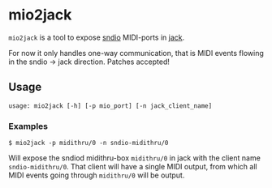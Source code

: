 # mio2jack

`mio2jack` is a tool to expose [sndio](sndio.org) MIDI-ports in
[jack](jackaudio.org).

For now it only handles one-way communication, that is MIDI events flowing
in the sndio → jack direction. Patches accepted!

## Usage

    usage: mio2jack [-h] [-p mio_port] [-n jack_client_name]

### Examples

    $ mio2jack -p midithru/0 -n sndio-midithru/0

Will expose the sndiod midithru-box `midithru/0` in jack with the client name
`sndio-midithru/0`. That client will have a single MIDI output, from which all
MIDI events going through `midithru/0` will be output.
